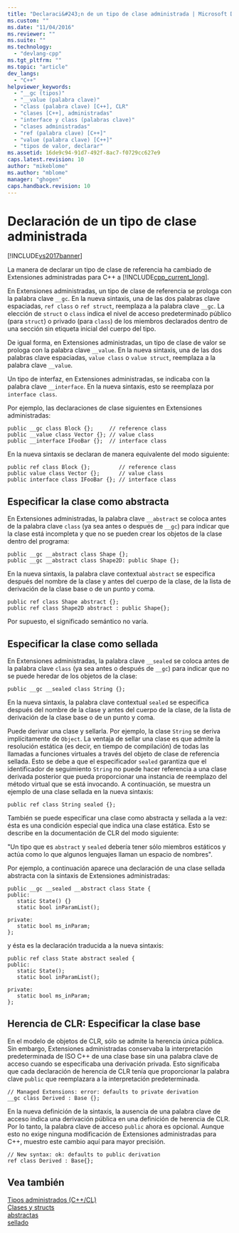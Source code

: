 ```yaml
---
title: "Declaraci&#243;n de un tipo de clase administrada | Microsoft Docs"
ms.custom: ""
ms.date: "11/04/2016"
ms.reviewer: ""
ms.suite: ""
ms.technology: 
  - "devlang-cpp"
ms.tgt_pltfrm: ""
ms.topic: "article"
dev_langs: 
  - "C++"
helpviewer_keywords: 
  - "__gc (tipos)"
  - "__value (palabra clave)"
  - "class (palabra clave) [C++], CLR"
  - "clases [C++], administradas"
  - "interface y class (palabras clave)"
  - "clases administradas"
  - "ref (palabra clave) [C++]"
  - "value (palabra clave) [C++]"
  - "tipos de valor, declarar"
ms.assetid: 16de9c94-91d7-492f-8ac7-f0729cc627e9
caps.latest.revision: 10
author: "mikeblome"
ms.author: "mblome"
manager: "ghogen"
caps.handback.revision: 10
---
```

# Declaraci&#243;n de un tipo de clase administrada
[!INCLUDE[vs2017banner](../assembler/inline/includes/vs2017banner.md)]

La manera de declarar un tipo de clase de referencia ha cambiado de Extensiones administradas para C\+\+ a [!INCLUDE[cpp_current_long](../dotnet/includes/cpp_current_long_md.md)].  
  
 En Extensiones administradas, un tipo de clase de referencia se prologa con la palabra clave `__gc`.  En la nueva sintaxis, una de las dos palabras clave espaciadas, `ref class` o `ref struct`, reemplaza a la palabra clave `__gc`.  La elección de `struct` o `class` indica el nivel de acceso predeterminado público \(para `struct`\) o privado \(para `class`\) de los miembros declarados dentro de una sección sin etiqueta inicial del cuerpo del tipo.  
  
 De igual forma, en Extensiones administradas, un tipo de clase de valor se prologa con la palabra clave `__value`.  En la nueva sintaxis, una de las dos palabras clave espaciadas, `value class` o `value struct`, reemplaza a la palabra clave `__value`.  
  
 Un tipo de interfaz, en Extensiones administradas, se indicaba con la palabra clave `__interface`.  En la nueva sintaxis, esto se reemplaza por `interface class`.  
  
 Por ejemplo, las declaraciones de clase siguientes en Extensiones administradas:  
  
```  
public __gc class Block {};     // reference class  
public __value class Vector {}; // value class  
public __interface IFooBar {};  // interface class  
```  
  
 En la nueva sintaxis se declaran de manera equivalente del modo siguiente:  
  
```  
public ref class Block {};         // reference class  
public value class Vector {};      // value class  
public interface class IFooBar {}; // interface class  
```  
  
## Especificar la clase como abstracta  
 En Extensiones administradas, la palabra clave `__abstract` se coloca antes de la palabra clave `class` \(ya sea antes o después de `__gc`\) para indicar que la clase está incompleta y que no se pueden crear los objetos de la clase dentro del programa:  
  
```  
public __gc __abstract class Shape {};  
public __gc __abstract class Shape2D: public Shape {};  
```  
  
 En la nueva sintaxis, la palabra clave contextual `abstract` se especifica después del nombre de la clase y antes del cuerpo de la clase, de la lista de derivación de la clase base o de un punto y coma.  
  
```  
public ref class Shape abstract {};  
public ref class Shape2D abstract : public Shape{};  
```  
  
 Por supuesto, el significado semántico no varía.  
  
## Especificar la clase como sellada  
 En Extensiones administradas, la palabra clave `__sealed` se coloca antes de la palabra clave `class` \(ya sea antes o después de `__gc`\) para indicar que no se puede heredar de los objetos de la clase:  
  
```  
public __gc __sealed class String {};  
```  
  
 En la nueva sintaxis, la palabra clave contextual `sealed` se especifica después del nombre de la clase y antes del cuerpo de la clase, de la lista de derivación de la clase base o de un punto y coma.  
  
 Puede derivar una clase y sellarla.  Por ejemplo, la clase `String` se deriva implícitamente de `Object`.  La ventaja de sellar una clase es que admite la resolución estática \(es decir, en tiempo de compilación\) de todas las llamadas a funciones virtuales a través del objeto de clase de referencia sellada.  Esto se debe a que el especificador `sealed` garantiza que el identificador de seguimiento `String` no puede hacer referencia a una clase derivada posterior que pueda proporcionar una instancia de reemplazo del método virtual que se está invocando.  A continuación, se muestra un ejemplo de una clase sellada en la nueva sintaxis:  
  
```  
public ref class String sealed {};  
```  
  
 También se puede especificar una clase como abstracta y sellada a la vez: ésta es una condición especial que indica una clase estática.  Esto se describe en la documentación de CLR del modo siguiente:  
  
 "Un tipo que es `abstract` y `sealed` debería tener sólo miembros estáticos y actúa como lo que algunos lenguajes llaman un espacio de nombres".  
  
 Por ejemplo, a continuación aparece una declaración de una clase sellada abstracta con la sintaxis de Extensiones administradas:  
  
```  
public __gc __sealed __abstract class State {  
public:  
   static State() {}  
   static bool inParamList();  
  
private:  
   static bool ms_inParam;  
};  
```  
  
 y ésta es la declaración traducida a la nueva sintaxis:  
  
```  
public ref class State abstract sealed {  
public:  
   static State();  
   static bool inParamList();  
  
private:  
   static bool ms_inParam;  
};  
```  
  
## Herencia de CLR: Especificar la clase base  
 En el modelo de objetos de CLR, sólo se admite la herencia única pública.  Sin embargo, Extensiones administradas conservaba la interpretación predeterminada de ISO C\+\+ de una clase base sin una palabra clave de acceso cuando se especificaba una derivación privada.  Esto significaba que cada declaración de herencia de CLR tenía que proporcionar la palabra clave `public` que reemplazara a la interpretación predeterminada.  
  
```  
// Managed Extensions: error: defaults to private derivation  
__gc class Derived : Base {};  
```  
  
 En la nueva definición de la sintaxis, la ausencia de una palabra clave de acceso indica una derivación pública en una definición de herencia de CLR.  Por lo tanto, la palabra clave de acceso `public` ahora es opcional.  Aunque esto no exige ninguna modificación de Extensiones administradas para C\+\+, muestro este cambio aquí para mayor precisión.  
  
```  
// New syntax: ok: defaults to public derivation  
ref class Derived : Base{};  
```  
  
## Vea también  
 [Tipos administrados \(C\+\+\/CL\)](../dotnet/managed-types-cpp-cl.md)   
 [Clases y structs](../windows/classes-and-structs-cpp-component-extensions.md)   
 [abstractas](../windows/abstract-cpp-component-extensions.md)   
 [sellado](../windows/sealed-cpp-component-extensions.md)